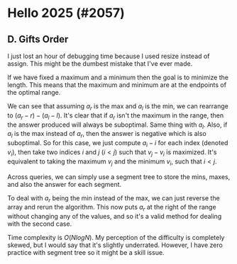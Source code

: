 # Hello 2025 (#2057)

## D. Gifts Order
I just lost an hour of debugging time because I used resize instead of assign. This might be the dumbest mistake that I've ever made.

If we have fixed a maximum and a minimum then the goal is to minimize the length. This means that the maximum and minimum are at the endpoints of the optimal range.

We can see that assuming $a_r$ is the max and $a_l$ is the min, we can rearrange to $(a_r-r)-(a_l-l)$. It's clear that if $a_r$ isn't the maximum in the range, then the answer produced will always be suboptimal. Same thing with $a_l$. Also, if $a_l$ is the max instead of $a_r$, then the answer is negative which is also suboptimal. So for this case, we just compute $a_i-i$ for each index (denoted $v_i$), then take two indices $i$ and $j$ ($i<j$) such that $v_j-v_i$ is maximized. It's equivalent to taking the maximum $v_j$ and the minimum $v_i$, such that $i<j$.

Across queries, we can simply use a segment tree to store the mins, maxes, and also the answer for each segment.

To deal with $a_r$ being the min instead of the max, we can just reverse the array and rerun the algorithm. This now puts $a_r$ at the right of the range without changing any of the values, and so it's a valid method for dealing with the second case.

Time complexity is $O(NlogN)$. My perception of the difficulty is completely skewed, but I would say that it's slightly underrated. However, I have zero practice with segment tree so it might be a skill issue.